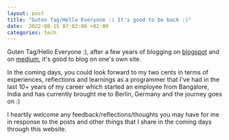 ```yaml
---
layout: post
title: "Guten Tag/Hello Everyone :) It's good to be back :)"
date:  2022-08-15 07:02:00 +02:00
categories: tech
---
```


Guten Tag/Hello Everyone :), after a few years of blogging on [blogspot](http://boddhisattvadedicates.blogspot.in/) and on [medium](https://medium.com/@mohnishgj), it's good to blog on one's own site.

In the coming days, you could look forward to my two cents in terms of experiences, reflections and learnings as a programmer that I've had in the last 10+ years of my career which started an employee from Bangalore, India and has currently brought me to Berlin, Germany and the journey goes on :)

I heartily welcome any feedback/reflections/thoughts you may have for me in response to the posts and other things that I share in the coming days through this website.


